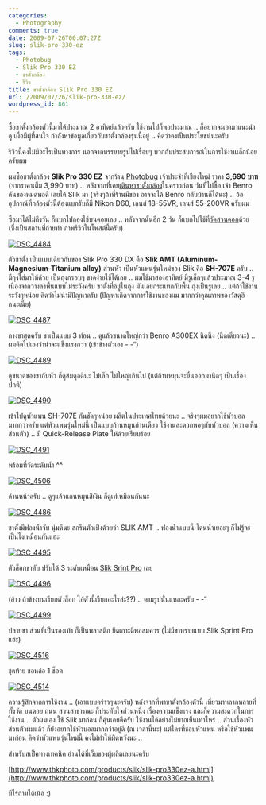 ```yaml
---
categories:
  - Photography
comments: true
date: 2009-07-26T00:07:27Z
slug: slik-pro-330-ez
tags:
  - Photobug
  - Slik Pro 330 EZ
  - ขาตั้งกล้อง
  - รีวิว
title: ขาตั้งกล้อง Slik Pro 330 EZ
url: /2009/07/26/slik-pro-330-ez/
wordpress_id: 861
---
```


ซื้อขาตั้งกล้องตัวนี้มาได้ประมาณ 2 อาทิตย์แล้วครับ ใช้งานไปก็พอประมาณ .. ก็อยากจะเอามาแนะนำดู เผื่อมีผู้ที่สนใจ กำลังหาข้อมูลเกี่ยวกับขาตั้งกล้องรุ่นนี้อยู่ .. คิดว่าคงเป็นประโยชน์นะครับ

รีวิวนี้คงไม่มีอะไรเป็นทางการ นอกจากบรรยายรูปไปเรื่อยๆ บวกกับประสบการณ์ในการใช้งานเล็กน้อยครับผม

ผมซื้อขาตั้งกล้อง **Slik Pro 330 EZ** จากร้าน [Photobug](http://www.photobugonline.com) เจ้าประจำที่เชียงใหม่ ราคา **3,690 บาท** (จากราคาเต็ม 3,990 บาท) .. หลังจากที่เคย[เดินหาขาตั้งกล้อง](https://armno.in.th/20090617/%E0%B9%80%E0%B8%94%E0%B8%B4%E0%B8%99%E0%B8%AB%E0%B8%B2%E0%B8%82%E0%B8%B2%E0%B8%95%E0%B8%B1%E0%B9%89%E0%B8%87%E0%B8%81%E0%B8%A5%E0%B9%89%E0%B8%AD%E0%B8%87)ในคราวก่อน วันที่ไปซื้อ เจ้า Benro ดันของหมดพอดี เลยได้ Slik มา (จริงๆถ้าที่ร้านมีของ อาจจะได้ Benro กลับบ้านก็ได้นะ) .. อ้อ อุปกรณ์ที่กล้องตัวนี้ต้องแบกรับก็มี Nikon D60, เลนส์ 18-55VR, เลนส์ 55-200VR ครับผม

ซื้อมาได้ไม่ถึงวัน ก็แบกไปลองใช้บนดอยเลย .. หลังจากนั้นอีก 2 วัน ก็แบกไปใช้ที่[วัดสวนดอก](https://armno.in.th/20090712/gallery-%E0%B8%A7%E0%B8%B1%E0%B8%94%E0%B8%AA%E0%B8%A7%E0%B8%99%E0%B8%94%E0%B8%AD%E0%B8%81-%E0%B8%88-%E0%B9%80%E0%B8%8A%E0%B8%B5%E0%B8%A2%E0%B8%87%E0%B9%83%E0%B8%AB%E0%B8%A1%E0%B9%88)ด้วย (ซึ่งเป็นสถานที่ถ่ายทำ ภาพรีวิวในโพสต์นี้ครับ)

[![DSC_4484](https://armno.in.th/wp-content/uploads/SlikPro330EZ_1452B/DSC_4484_thumb.jpg)](https://armno.in.th/wp-content/uploads/SlikPro330EZ_1452B/DSC_4484.jpg)

ตัวขาตั้ง เป็นแบบเดียวกับของ Slik Pro 330 DX คือ **Slik AMT (Aluminum-Magnesium-Titanium alloy)** ส่วนหัว เป็นหัวแพนรุ่นใหม่ของ Slik คือ **SH-707E** ครับ .. มีถุงใส่มาให้ด้วย เป็นถุงกรอบๆ ขาดง่ายใช้ได้เลย .. ผมใช้มาสองอาทิตย์ มีรูเล็กๆแล้วประมาณ 3-4 รู เนื่องจากวางลงพื้นแบบไม่ระวังครับ ขาตั้งที่อยู่ในถุง มันเลยกระแทกกับพื้น ถุงเป็นรูเลย .. แต่ถ้าใช้งานระวังๆหน่อย คิดว่าไม่น่ามีปัญหาครับ (ปัญหาเกิดจากการใช้งานของผม มากกว่าคุณภาพของวัสดุอีกนะเนี่ย)

[![DSC_4487](https://armno.in.th/wp-content/uploads/SlikPro330EZ_1452B/DSC_4487_thumb.jpg)](https://armno.in.th/wp-content/uploads/SlikPro330EZ_1452B/DSC_4487.jpg)

กางขาสุดครับ ขาเป็นแบบ 3 ท่อน .. ดูแล้วขนาดใหญ่กว่า Benro A300EX นิดนึง (นิดเดียวนะ) .. ผมคิดไปเองว่าน่าจะแข็งแรงกว่า (เข้าข้างตัวเอง - -“)

[![DSC_4489](https://armno.in.th/wp-content/uploads/SlikPro330EZ_1452B/DSC_4489_thumb.jpg)](https://armno.in.th/wp-content/uploads/SlikPro330EZ_1452B/DSC_4489.jpg)

ดูขนาดของขากับหัว ก็ดูสมดุลดีนะ ไม่เล็ก ไม่ใหญ่เกินไป (แต่ก้านหมุนจะยื่นออกมานิดๆ เป็นเรื่องปกติ)

[![DSC_4490](https://armno.in.th/wp-content/uploads/SlikPro330EZ_1452B/DSC_4490_thumb.jpg)](https://armno.in.th/wp-content/uploads/SlikPro330EZ_1452B/DSC_4490.jpg)

เข้าไปดูหัวแพน SH-707E กันชัดๆหน่อย ผลิตในประเทศไทยด้วยนะ .. จริงๆผมอยากใช้หัวบอลมากกว่าครับ แต่หัวแพนรุ่นใหม่นี้ เป็นแบบก้านหมุนก้านเดียว ใช้งานสะดวกพอๆกับหัวบอล (ความเห็นส่วนตัว) .. มี Quick-Release Plate ให้ด้วยเรียบร้อย

[![DSC_4491](https://armno.in.th/wp-content/uploads/SlikPro330EZ_1452B/DSC_4491_thumb.jpg)](https://armno.in.th/wp-content/uploads/SlikPro330EZ_1452B/DSC_4491.jpg)

พร้อมที่วัดระดับน้ำ ^^

[![DSC_4506](https://armno.in.th/wp-content/uploads/SlikPro330EZ_1452B/DSC_4506_thumb.jpg)](https://armno.in.th/wp-content/uploads/SlikPro330EZ_1452B/DSC_4506.jpg)

ด้านหน้าครับ .. ดูๆแล้วแกนหมุนสีเงิน ก็ดูเท่เหมือนกันนะ

[![DSC_4486](https://armno.in.th/wp-content/uploads/SlikPro330EZ_1452B/DSC_4486_thumb.jpg)](https://armno.in.th/wp-content/uploads/SlikPro330EZ_1452B/DSC_4486.jpg)

ขาตั้งมีฟองน้ำจับ นุ่มดีนะ สกรีนตัวเป้งด้วยว่า SLIK AMT .. ฟองน้ำแบบนี้ โดนน้ำเยอะๆ ก็ไม่รู้จะเป็นไงเหมือนกันแฮะ

[![DSC_4495](https://armno.in.th/wp-content/uploads/SlikPro330EZ_1452B/DSC_4495_thumb.jpg)](https://armno.in.th/wp-content/uploads/SlikPro330EZ_1452B/DSC_4495.jpg)

ตัวล็อกขาคับ ปรับได้ 3 ระดับเหมือน [Slik Srint Pro](https://armno.in.th/20081130/%E0%B8%9E%E0%B8%A3%E0%B8%B5%E0%B8%A7%E0%B8%B4%E0%B8%A7%E0%B8%82%E0%B8%B2%E0%B8%95%E0%B8%B1%E0%B9%89%E0%B8%87%E0%B8%81%E0%B8%A5%E0%B9%89%E0%B8%AD%E0%B8%87-slik-sprint-pro-gm) เลย

[![DSC_4496](https://armno.in.th/wp-content/uploads/SlikPro330EZ_1452B/DSC_4496_thumb.jpg)](https://armno.in.th/wp-content/uploads/SlikPro330EZ_1452B/DSC_4496.jpg)

(อ้าว ถ้าข้างบนเรียกตัวล็อก ไอ้ตัวนี้เรียกอะไรล่ะ??) .. ตามรูปนั่นแหละครับ - -“

[![DSC_4499](https://armno.in.th/wp-content/uploads/SlikPro330EZ_1452B/DSC_4499_thumb.jpg)](https://armno.in.th/wp-content/uploads/SlikPro330EZ_1452B/DSC_4499.jpg)

ปลายขา ส่วนที่เป็นรองเท้า ก็เป็นพลาสติก ยึดเกาะดีพอสมควร (ไม่มีขาทรายแบบ Slik Sprint Pro แฮะ)

[![DSC_4516](https://armno.in.th/wp-content/uploads/SlikPro330EZ_1452B/DSC_4516_thumb.jpg)](https://armno.in.th/wp-content/uploads/SlikPro330EZ_1452B/DSC_4516.jpg)

ชุดท้าย ขอหล่อ 1 ช็อต

[![DSC_4514](https://armno.in.th/wp-content/uploads/SlikPro330EZ_1452B/DSC_4514_thumb.jpg)](https://armno.in.th/wp-content/uploads/SlikPro330EZ_1452B/DSC_4514.jpg)

ความรู้สึกจากการใช้งาน .. (เอาแบบคร่าวๆนะครับ) หลังจากที่พาขาตั้งกล้องตัวนี้ เที่ยวมาหลากหลายที่ ทั้งวัด บนดอย ถนน สวนสาธารณะ ก็ประทับใจส่วนหนึ่ง เรื่องความแข็งแรง และก็ความสะดวกในการใช้งาน .. ตัวผมเอง ใช้ Slik มาก่อน ก็คุ้นเคยดีครับ ใช้งานได้อย่างไม่ยากเย็นเท่าไหร่ .. ส่วนเรื่องหัว ส่วนตัวผมแล้ว ก็ยังอยากใช้หัวบอลมากกว่าอยู่ดี (ณ เวลานี้นะ) แต่ใครที่ชอบหัวแพน หรือใช้หัวแพนมาก่อน คิดว่าหัวแพนรุ่นใหม่นี้ คงไม่ทำให้ผิดหวังนะ ..

สำหรับสเป็คทางเทคนิค อ่านได้ที่เว็บของผู้ผลิตเลยนะครับ

[http://www.thkphoto.com/products/slik/slik-pro330ez-a.html](http://www.thkphoto.com/products/slik/slik-pro330ez-a.html)

มีไรถามได้เน้อ :)
